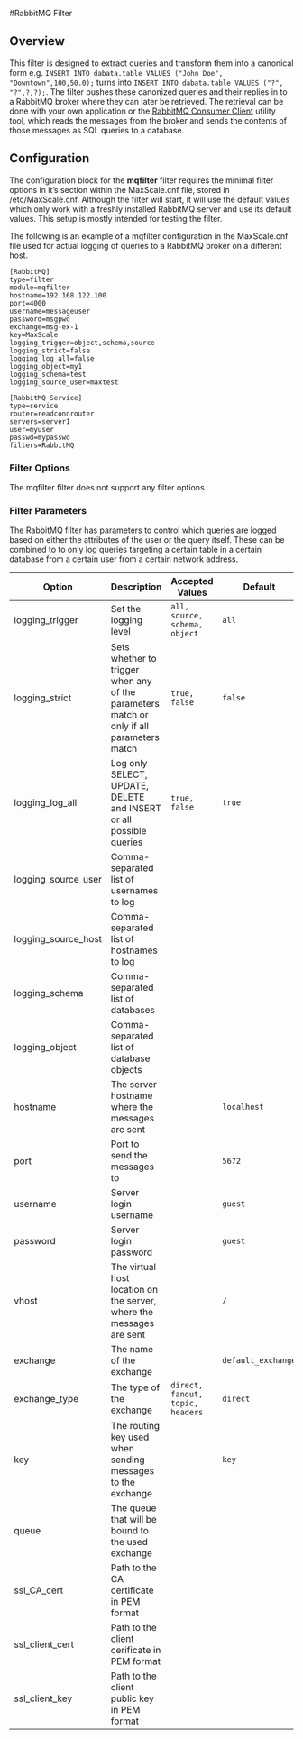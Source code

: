 #RabbitMQ Filter

## Overview
This filter is designed to extract queries and transform them into a canonical form e.g. `INSERT INTO dabata.table VALUES ("John Doe", "Downtown",100,50.0);` turns into `INSERT INTO dabata.table VALUES ("?", "?",?,?);`. The filter pushes these canonized queries and their replies in to a RabbitMQ broker where they can later be retrieved. The retrieval can be done with your own application or the [RabbitMQ Consumer Client](RabbitMQ-Consumer-Client.md) utility tool, which reads the messages from the broker and sends the contents of those messages as SQL queries to a database.

## Configuration

The configuration block for the **mqfilter** filter requires the minimal filter options in it’s section within the MaxScale.cnf file, stored in /etc/MaxScale.cnf. Although the filter will start, it will use the default values which only work with a freshly installed RabbitMQ server and use its default values. This setup is mostly intended for testing the filter.

The following is an example of a mqfilter configuration in the MaxScale.cnf file used for actual logging of queries to a RabbitMQ broker on a different host.

```
[RabbitMQ]
type=filter
module=mqfilter
hostname=192.168.122.100
port=4000
username=messageuser
password=msgpwd
exchange=msg-ex-1
key=MaxScale
logging_trigger=object,schema,source
logging_strict=false
logging_log_all=false
logging_object=my1
logging_schema=test
logging_source_user=maxtest

[RabbitMQ Service]
type=service
router=readconnrouter
servers=server1
user=myuser
passwd=mypasswd
filters=RabbitMQ
```

### Filter Options

The mqfilter filter does not support any filter options.

### Filter Parameters

The RabbitMQ filter has parameters to control which queries are logged based on either the attributes of the user or the query itself. These can be combined to to only log queries targeting a certain table in a certain database from a certain user from a certain network address.


 Option | Description | Accepted Values | Default |
--------|-------------|-----------------|-------------
 logging_trigger  |  Set the logging level  |  `all, source, schema, object`  |  `all`  |  
 logging_strict  |  Sets whether to trigger when any of the parameters match or only if all parameters match  |  `true, false`  |  `false`  |  
 logging_log_all  |  Log only SELECT, UPDATE, DELETE and INSERT or all possible queries  |  `true, false`  |  `true`  |  
 logging_source_user  |  Comma-separated list of usernames to log  |     |     |  
 logging_source_host  |  Comma-separated list of hostnames to log  |     |     |  
 logging_schema  |  Comma-separated list of databases  |     |     |  
 logging_object  |  Comma-separated list of database objects  |  
 hostname  |  The server hostname where the messages are sent  |    |  `localhost`  |  
 port  |  Port to send the messages to  |    |  `5672`  |  
 username  |  Server login username  |    |  `guest`  |  
 password  |  Server login password  |    |  `guest`  |  
 vhost  |  The virtual host location on the server, where the messages are sent  |    |  `/`  |  
 exchange  |  The name of the exchange  |    |  `default_exchange`  |  
 exchange_type  |  The type of the exchange  |  `direct, fanout, topic, headers`  |  `direct`  |  
 key  |  The routing key used when sending messages to the exchange  |    |  `key`  |  
 queue  |  The queue that will be bound to the used exchange  |    |    |  
 ssl_CA_cert  |  Path to the CA certificate in PEM format  |    |    |  
 ssl_client_cert  |  Path to the client cerificate in PEM format  |    |    |  
 ssl_client_key  |  Path to the client public key in PEM format  |    |    |



